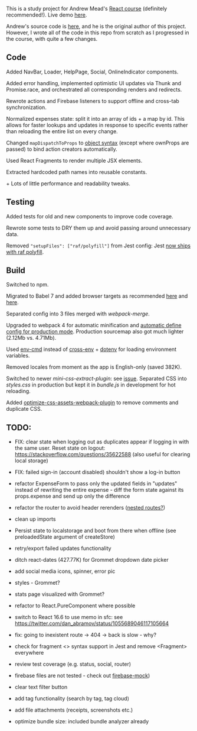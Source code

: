 This is a study project for Andrew Mead's [React course](https://www.udemy.com/react-2nd-edition) (definitely recommended!). Live demo [here](https://expensify-by-penumbra1.herokuapp.com/).

Andrew's source code is [here](https://github.com/andrewjmead/react-course-2-expensify-app), and he is the original author of this project. However, I wrote all of the code in this repo from scratch as I progressed in the course, with quite a few changes.

## Code

Added NavBar, Loader, HelpPage, Social, OnlineIndicator components.

Added error handling, implemented optimistic UI updates via Thunk and Promise.race, and orchestrated all corresponding renders and redirects.

Rewrote actions and Firebase listeners to support offline and cross-tab synchronization.

Normalized expenses state: split it into an array of ids + a map by id. This allows for faster lookups and updates in response to specific events rather than reloading the entire list on every change.

Changed `mapDispatchToProps` to [object syntax](https://daveceddia.com/redux-mapdispatchtoprops-object-form/) (except where ownProps are passed) to bind action creators automatically.

Used React Fragments to render multiple JSX elements.

Extracted hardcoded path names into reusable constants.

\+ Lots of little performance and readability tweaks.

## Testing

Added tests for old and new components to improve code coverage.

Rewrote some tests to DRY them up and avoid passing around unnecessary data.

Removed `"setupFiles": ["raf/polyfill"]` from Jest config: Jest [now ships with raf polyfill](https://github.com/BuckyMaler/channels/pull/79).

## Build

Switched to npm.

Migrated to Babel 7 and added browser targets as recommended [here](https://github.com/browserslist/browserslist#best-practices) and [here](https://github.com/gatsbyjs/gatsby/pull/5114).

Separated config into 3 files merged with _webpack-merge_.

Upgraded to webpack 4 for automatic minification and [automatic define config for production mode](https://webpack.js.org/guides/production/#specify-the-mode). Production sourcemap also got much lighter (2.12Mb vs. 4.71Mb).

Used [env-cmd](https://www.npmjs.com/package/env-cmd) instead of [cross-env](https://www.npmjs.com/package/cross-env) + [dotenv](https://www.npmjs.com/package/dotenv) for loading environment variables.

Removed locales from moment as the app is English-only (saved 382K).

Switched to newer _mini-css-extract-plugin_: see [issue](https://github.com/webpack-contrib/extract-text-webpack-plugin/issues/749). Separated CSS into _styles.css_ in production but kept it in _bundle.js_ in development for hot reloading.

Added [optimize-css-assets-webpack-plugin](https://www.npmjs.com/package/optimize-css-assets-webpack-plugin) to remove comments and duplicate CSS.

## TODO:

- FIX: clear state when logging out as duplicates appear if logging in with the same user. Reset state on logout: https://stackoverflow.com/questions/35622588 (also useful for clearing local storage)
- FIX: failed sign-in (account disabled) shouldn't show a log-in button

- refactor ExpenseForm to pass only the updated fields in "updates" instead of rewriting the entire expense - diff the form state against its props.expense and send up only the difference
- refactor the router to avoid header rerenders ([nested routes?](https://tylermcginnis.com/react-router-nested-routes/))
- clean up imports

- Persist state to localstorage and boot from there when offline (see preloadedState argument of createStore)
- retry/export failed updates functionality

- ditch react-dates (427.77K) for Grommet dropdown date picker
- add social media icons, spinner, error pic
- styles - Grommet?
- stats page visualized with Grommet?

- refactor to React.PureComponent where possible
- switch to React 16.6 to use memo in sfc: see https://twitter.com/dan_abramov/status/1055689046117105664

- fix: going to inexistent route -> 404 -> back is slow - why?

- check for fragment <> syntax support in Jest and remove \<Fragment\> everywhere

- review test coverage (e.g. status, social, router)
- firebase files are not tested - check out [firebase-mock](https://github.com/soumak77/firebase-mock/blob/HEAD/tutorials/client/auth/authentication.md))

- clear text filter button
- add tag functionality (search by tag, tag cloud)
- add file attachments (receipts, screenshots etc.)

- optimize bundle size: included bundle analyzer already

